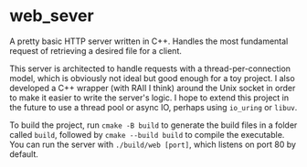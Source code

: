 # web_sever

A pretty basic HTTP server written in C++. Handles the most fundamental request of retrieving a
desired file for a client.

This server is architected to handle requests with a thread-per-connection model, which is 
obviously not ideal but good enough for a toy project. I also developed a C++ wrapper (with RAII
I think) around the Unix socket in order to make it easier to write the server's logic. I hope 
to extend this project in the future to use a thread pool or async IO, perhaps using 
`io_uring` or `libuv`.

To build the project, run `cmake -B build` to generate the build files in a folder called `build`,
followed by `cmake --build build` to compile the executable. You can run the server with 
`./build/web [port]`, which listens on port 80 by default.
